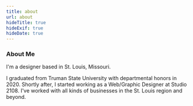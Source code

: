 ```yaml
---
title: about
url: about
hideTitle: true
hideExif: true
hideDate: true
---
```


<div align="center">
	<p>
	</p>
</div>

### About Me

I'm a designer based  in St. Louis, Missouri. 

I graduated from Truman State University with departmental honors in 2020. Shortly after, I started working as a Web/Graphic Designer at Studio 2108. I've worked with all kinds of businesses in the St. Louis region and beyond.

